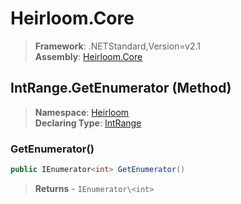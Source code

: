 # Heirloom.Core

> **Framework**: .NETStandard,Version=v2.1  
> **Assembly**: [Heirloom.Core][0]

## IntRange.GetEnumerator (Method)

> **Namespace**: [Heirloom][0]  
> **Declaring Type**: [IntRange][1]

### GetEnumerator()

```cs
public IEnumerator<int> GetEnumerator()
```

> **Returns** - `IEnumerator\<int>`

[0]: ../../../Heirloom.Core.md
[1]: ../IntRange.md
